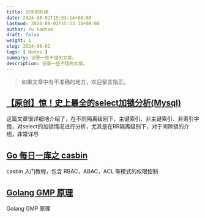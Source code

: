 ```yaml
---
title: 进步的阶梯
date: 2024-08-02T15:53:14+08:00
lastmod: 2024-08-02T15:53:14+08:00
author: Yu Yantao
draft: false
weight: 1
slug: 2024-08-02
tags: [ Notes ]
summary: 记录一些不错的文章。
description: 记录一些不错的文章。
---
```


> 如果文章中有不准确的地方，欢迎留言指正。

## [【原创】惊！史上最全的select加锁分析(Mysql)](https://www.cnblogs.com/rjzheng/p/9950951.html)

这篇文章很详细地介绍了，在不同隔离级别下，主键索引、非主键索引、非索引字段，对select的加锁情况进行分析，尤其是在RR隔离级别下，对于间隙锁的介绍，非常详尽

## [Go 每日一库之 casbin](https://darjun.github.io/2020/06/12/godailylib/casbin/)

casbin 入门教程，包含 RBAC，ABAC，ACL 等模式的权限控制

## [Golang GMP 原理](https://mp.weixin.qq.com/s?__biz=MzkxMjQzMjA0OQ==&mid=2247483889&idx=1&sn=dd5066f7c27a6b29f57ff9fecb699d77&chksm=c10c4f2ff67bc6399089e3decbec04418e5c89626d919c4a42bde26c761ad19e2c683a26445b&mpshare=1&scene=23&srcid=0725ValXVujKT5ALdybKtZEO&sharer_shareinfo=a7516eb042b04085bd0bac2c5f150bc9&sharer_shareinfo_first=a7516eb042b04085bd0bac2c5f150bc9#rd)

Golang GMP 原理